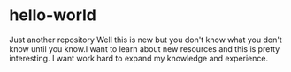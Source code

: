 # hello-world
Just another repository
Well this is new but you don't know what you don't know until you know.I want to learn about new resources and this is pretty interesting. I want work hard to expand my knowledge and experience.
